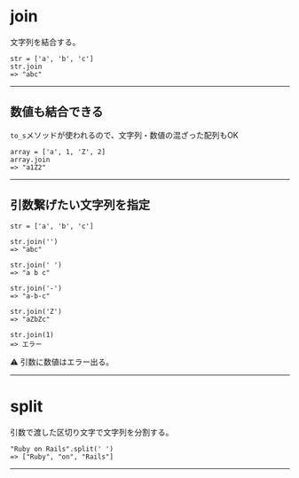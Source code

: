# join
文字列を結合する。
~~~
str = ['a', 'b', 'c']
str.join
=> "abc"
~~~
***

## 数値も結合できる
`to_s`メソッドが使われるので、文字列・数値の混ざった配列もOK
~~~
array = ['a', 1, 'Z', 2]
array.join
=> "a1Z2"
~~~
***

## 引数繋げたい文字列を指定
~~~
str = ['a', 'b', 'c']

str.join('')
=> "abc"

str.join(' ')
=> "a b c"

str.join('-')
=> "a-b-c"

str.join('Z')
=> "aZbZc"

str.join(1)
=> エラー
~~~
⚠️ 引数に数値はエラー出る。
***

# split 
引数で渡した区切り文字で文字列を分割する。
~~~
"Ruby on Rails".split(' ')
=> ["Ruby", "on", "Rails"]
~~~
***
